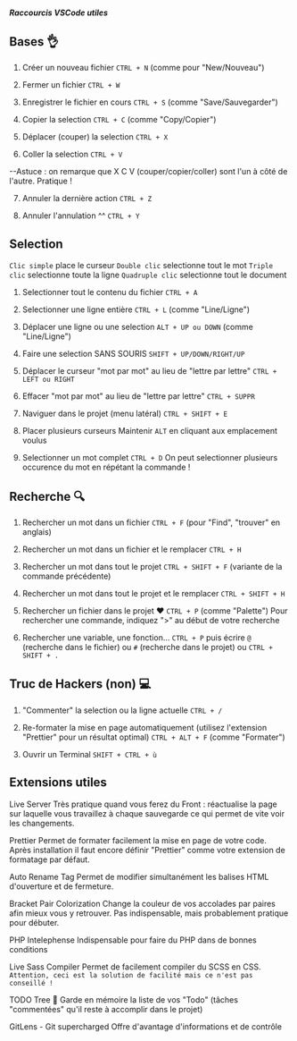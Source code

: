 ##### Raccourcis VSCode utiles

## Bases 👌

1. Créer un nouveau fichier 
`CTRL + N` (comme pour "New/Nouveau")

2. Fermer un fichier
`CTRL + W`

3. Enregistrer le fichier en cours
`CTRL + S` (comme "Save/Sauvegarder")

4. Copier la selection
`CTRL + C` (comme "Copy/Copier")

5. Déplacer (couper) la selection
`CTRL + X`

6. Coller la selection
`CTRL + V`

--Astuce : on remarque que X C V (couper/copier/coller) sont l'un à côté de l'autre. Pratique !

7. Annuler la dernière action
`CTRL + Z`

8. Annuler l'annulation ^^
`CTRL + Y`

## Selection
`Clic simple` place le curseur
`Double clic` selectionne tout le mot
`Triple clic` selectionne toute la ligne
`Quadruple clic` selectionne tout le document

1. Selectionner tout le contenu du fichier
`CTRL + A`

2. Selectionner une ligne entière
`CTRL + L` (comme "Line/Ligne")

3. Déplacer une ligne ou une selection
`ALT + UP ou DOWN` (comme "Line/Ligne")

4. Faire une selection SANS SOURIS
`SHIFT + UP/DOWN/RIGHT/UP`

5. Déplacer le curseur "mot par mot" au lieu de "lettre par lettre"
`CTRL + LEFT ou RIGHT`

6. Effacer "mot par mot" au lieu de "lettre par lettre"
`CTRL + SUPPR`

7. Naviguer dans le projet (menu latéral)
`CTRL + SHIFT + E`

8. Placer plusieurs curseurs
Maintenir `ALT` en cliquant aux emplacement voulus

9. Selectionner un mot complet
`CTRL + D`
On peut selectionner plusieurs occurence du mot en répétant la commande !

## Recherche 🔍

1. Rechercher un mot dans un fichier
`CTRL + F` (pour "Find", "trouver" en anglais)

2. Rechercher un mot dans un fichier et le remplacer
`CTRL + H`

3. Rechercher un mot dans tout le projet
`CTRL + SHIFT + F` (variante de la commande précédente)

4. Rechercher un mot dans tout le projet et le remplacer
`CTRL + SHIFT + H`

5. Rechercher un fichier dans le projet ❤
`CTRL + P` (comme "Palette")
Pour rechercher une commande, indiquez ">" au début de votre recherche

6. Rechercher une variable, une fonction...
`CTRL + P` puis écrire `@` (recherche dans le fichier) ou `#` (recherche dans le projet)
ou 
`CTRL + SHIFT + .`

## Truc de Hackers (non) 💻

1. "Commenter" la selection ou la ligne actuelle
`CTRL + /`

2. Re-formater la mise en page automatiquement (utilisez l'extension "Prettier" pour un résultat optimal)
`CTRL + ALT + F` (comme "Formater")

3. Ouvrir un Terminal
`SHIFT + CTRL + ù`

## Extensions utiles

Live Server
Très pratique quand vous ferez du Front : réactualise la page sur laquelle vous travaillez
à chaque sauvegarde ce qui permet de vite voir les changements.

Prettier
Permet de formater facilement la mise en page de votre code.
Après installation il faut encore définir "Prettier" comme votre extension de formatage par défaut.

Auto Rename Tag
Permet de modifier simultanément les balises HTML d'ouverture et de fermeture.

Bracket Pair Colorization
Change la couleur de vos accolades par paires afin mieux vous y retrouver. Pas indispensable, mais
probablement pratique pour débuter.

PHP Intelephense
Indispensable pour faire du PHP dans de bonnes conditions

Live Sass Compiler
Permet de facilement compiler du SCSS en CSS.
`Attention, ceci est la solution de facilité mais ce n'est pas conseillé !`

TODO Tree 🌳
Garde en mémoire la liste de vos "Todo" (tâches "commentées" qu'il reste à accomplir dans le projet)

GitLens - Git supercharged
Offre d'avantage d'informations et de contrôle 
